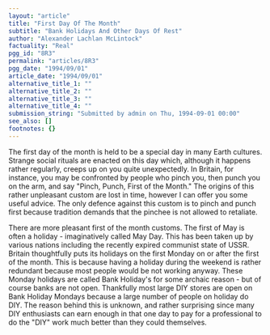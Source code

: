 ```yaml
---
layout: "article"
title: "First Day Of The Month"
subtitle: "Bank Holidays And Other Days Of Rest"
author: "Alexander Lachlan McLintock"
factuality: "Real"
pgg_id: "8R3"
permalink: "articles/8R3"
pgg_date: "1994/09/01"
article_date: "1994/09/01"
alternative_title_1: ""
alternative_title_2: ""
alternative_title_3: ""
alternative_title_4: ""
submission_string: "Submitted by admin on Thu, 1994-09-01 00:00"
see_also: []
footnotes: {}
---
```

<div>
<p>The first day of the month is held to be a special day in many Earth cultures. Strange social rituals are enacted on this day which, although it happens rather regularly, creeps up on you quite unexpectedly. In Britain, for instance, you may be confronted by people who pinch you, then punch you on the arm, and say "Pinch, Punch, First of the Month." The origins of this rather unpleasant custom are lost in time, however I can offer you some useful advice. The only defence against this custom is to pinch and punch first because tradition demands that the pinchee is not allowed to retaliate.</p>
<p>There are more pleasant first of the month customs. The first of May is often a holiday - imaginatively called May Day. This has been taken up by various nations including the recently expired communist state of USSR. Britain thoughtfully puts its holidays on the first Monday on or after the first of the month. This is because having a holiday during the weekend is rather redundant because most people would be not working anyway. These Monday holidays are called Bank Holiday's for some archaic reason - but of course banks are not open. Thankfully most large DIY stores are open on Bank Holiday Mondays because a large number of people on holiday do DIY. The reason behind this is unknown, and rather surprising since many DIY enthusiasts can earn enough in that one day to pay for a professional to do the "DIY" work much better than they could themselves. <!--Amazon_CLS_IM_END--></p>
</div>

